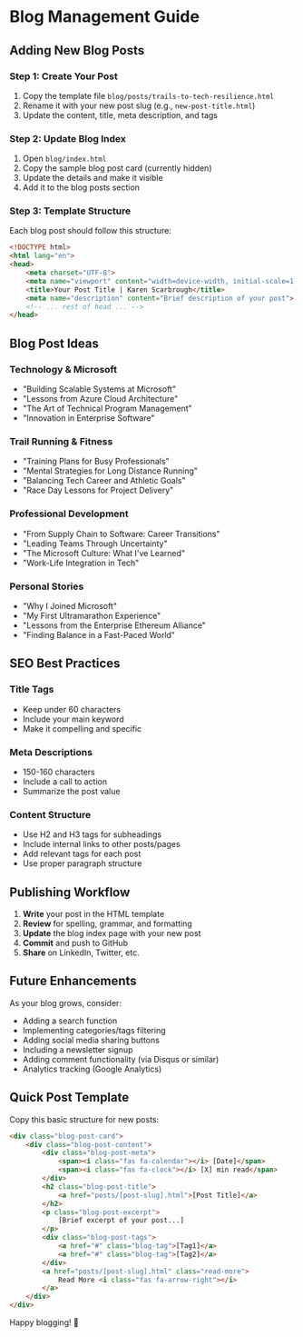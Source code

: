 # Blog Management Guide

## Adding New Blog Posts

### Step 1: Create Your Post
1. Copy the template file `blog/posts/trails-to-tech-resilience.html`
2. Rename it with your new post slug (e.g., `new-post-title.html`)
3. Update the content, title, meta description, and tags

### Step 2: Update Blog Index
1. Open `blog/index.html`
2. Copy the sample blog post card (currently hidden)
3. Update the details and make it visible
4. Add it to the blog posts section

### Step 3: Template Structure

Each blog post should follow this structure:

```html
<!DOCTYPE html>
<html lang="en">
<head>
    <meta charset="UTF-8">
    <meta name="viewport" content="width=device-width, initial-scale=1.0">
    <title>Your Post Title | Karen Scarbrough</title>
    <meta name="description" content="Brief description of your post">
    <!-- ... rest of head ... -->
</head>
```

## Blog Post Ideas

### Technology & Microsoft
- "Building Scalable Systems at Microsoft"
- "Lessons from Azure Cloud Architecture" 
- "The Art of Technical Program Management"
- "Innovation in Enterprise Software"

### Trail Running & Fitness
- "Training Plans for Busy Professionals"
- "Mental Strategies for Long Distance Running"
- "Balancing Tech Career and Athletic Goals"
- "Race Day Lessons for Project Delivery"

### Professional Development
- "From Supply Chain to Software: Career Transitions"
- "Leading Teams Through Uncertainty"
- "The Microsoft Culture: What I've Learned"
- "Work-Life Integration in Tech"

### Personal Stories
- "Why I Joined Microsoft"
- "My First Ultramarathon Experience"
- "Lessons from the Enterprise Ethereum Alliance"
- "Finding Balance in a Fast-Paced World"

## SEO Best Practices

### Title Tags
- Keep under 60 characters
- Include your main keyword
- Make it compelling and specific

### Meta Descriptions
- 150-160 characters
- Include a call to action
- Summarize the post value

### Content Structure
- Use H2 and H3 tags for subheadings
- Include internal links to other posts/pages
- Add relevant tags for each post
- Use proper paragraph structure

## Publishing Workflow

1. **Write** your post in the HTML template
2. **Review** for spelling, grammar, and formatting
3. **Update** the blog index page with your new post
4. **Commit** and push to GitHub
5. **Share** on LinkedIn, Twitter, etc.

## Future Enhancements

As your blog grows, consider:
- Adding a search function
- Implementing categories/tags filtering
- Adding social media sharing buttons
- Including a newsletter signup
- Adding comment functionality (via Disqus or similar)
- Analytics tracking (Google Analytics)

## Quick Post Template

Copy this basic structure for new posts:

```html
<div class="blog-post-card">
    <div class="blog-post-content">
        <div class="blog-post-meta">
            <span><i class="fas fa-calendar"></i> [Date]</span>
            <span><i class="fas fa-clock"></i> [X] min read</span>
        </div>
        <h2 class="blog-post-title">
            <a href="posts/[post-slug].html">[Post Title]</a>
        </h2>
        <p class="blog-post-excerpt">
            [Brief excerpt of your post...]
        </p>
        <div class="blog-post-tags">
            <a href="#" class="blog-tag">[Tag1]</a>
            <a href="#" class="blog-tag">[Tag2]</a>
        </div>
        <a href="posts/[post-slug].html" class="read-more">
            Read More <i class="fas fa-arrow-right"></i>
        </a>
    </div>
</div>
```

Happy blogging! 🚀
